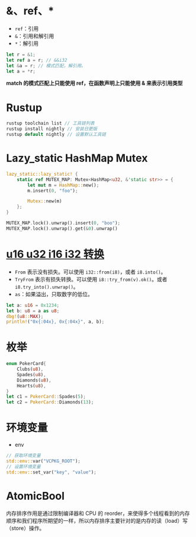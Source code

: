 # &、ref、*

- `ref`：引用
- `&`：引用和解引用
- `*`：解引用
```rust
let r = &1;
let ref a = r; // &&i32
let &a = r; // 模式匹配，解引用。
let a = *r;
```
**match 的模式匹配上只能使用 ref，在函数声明上只能使用 & 来表示引用类型**



# Rustup

```rust
rustup toolchain list // 工具链列表
rustup install nightly // 安装日更版
rustup default nightly // 设置默认工具链
```

# Lazy_static HashMap Mutex

```rust
lazy_static::lazy_static! {
    static ref MUTEX_MAP: Mutex<HashMap<u32, &'static str>> = {
        let mut m = HashMap::new();
        m.insert(0, "foo");

        Mutex::new(m)
    };
}

MUTEX_MAP.lock().unwrap().insert(0, "boo");
MUTEX_MAP.lock().unwrap().get(&0).unwrap()
```

# [u16 u32 i16 i32 转换](https://stackoverflow.com/questions/28273169/how-do-i-convert-between-numeric-types-safely-and-idiomatically)

- `From` 表示没有损失。可以使用 `i32::from(i8)`，或者 `i8.into()`。
- `TryFrom` 表示有损失转换。可以使用 `i8::try_from(v).ok()`。或者 `i8.try_into().unwrap()`。
- `as`：如果溢出，只取数字的低位。

```rust
let a: u16 = 0x1234;
let b: u8 = a as u8;
dbg!(u8::MAX);
println!("0x{:04x}, 0x{:04x}", a, b);
```

# 枚举

```rust
enum PokerCard{
    Clubs(u8),
    Spades(u8),
    Diamonds(u8),
    Hearts(u8),
}
let c1 = PokerCard::Spades(5);
let c2 = PokerCard::Diamonds(13);
```

# 环境变量

- env
```rust
// 获取环境变量
std::env::var("VCPKG_ROOT");
// 设置环境变量
std::env::set_var("key", "value");
```


# AtomicBool

内存排序作用是通过限制编译器和 CPU 的 reorder，来使得多个线程看到的内存顺序和我们程序所期望的一样，所以内存排序主要针对的是内存的读（load）写（store）操作。

